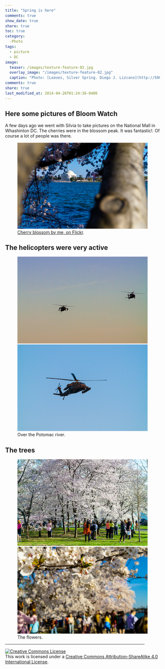 ```yaml
---
title: "Spring is here"
comments: true
show_date: true
share: true
toc: true
category: 
  -Photo
tags: 
  - picture
  - DC
image:
  teaser: /images/texture-feature-02.jpg
  overlay_image: "/images/texture-feature-02.jpg"
  caption: "Photo: [Leaves, Silver Spring. Diego J. Lizcano](http://500px.com/dlizcano)"
comments: true
share: true
last_modified_at: 2014-04-26T01:24:36-0400
---
```


## Here some pictures of Bloom Watch 
A few days ago we went with Silvia to take pictures on the National Mall in Whashinton DC. The cherries were in the blossom peak. It was fantastic!. Of course a lot of people was there. 

<figure>
	<a href="/images/spring1/MG-5896.jpg"><img src="/images/spring1/MG-5896.jpg"></a>
	<figcaption><a href="https://www.flickr.com/photos/diegolizcano/14043186651/" title="Cherry blossom on Flickr">Cherry blossom by me, on Flickr</a>.</figcaption>
</figure>

## The helicopters were very active

<figure class="half">
    <a href="/images/spring1/MG-5971.jpg"><img src="/images/spring1/MG-5971.jpg"></a>
    <a href="/images/spring1/MG-5976.jpg"><img src="/images/spring1/MG-5976.jpg"></a>
    <figcaption>Over the Potomac river.</figcaption>
</figure>

## The trees

<figure class="half">
	<a href="/images/spring1/MG-5793.jpg"><img src="/images/spring1/MG-5793.jpg"></a>
	<a href="/images/spring1/MG-5871.jpg"><img src="/images/spring1/MG-5871.jpg"></a>
	<figcaption>The flowers.</figcaption>
</figure>


<hr size="1" width="90%" color="black">

<a rel="license" href="http://creativecommons.org/licenses/by-sa/4.0/"><img alt="Creative Commons License" style="border-width:0" src="http://i.creativecommons.org/l/by-sa/4.0/88x31.png" /></a><br />This work is licensed under a <a rel="license" href="http://creativecommons.org/licenses/by-sa/4.0/">Creative Commons Attribution-ShareAlike 4.0 International License</a>.

